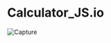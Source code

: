 # Calculator_JS.io

![Capture](https://github.com/anikettambe1509/Calculator_JS.io/assets/125437971/df3ea554-76fd-430e-bfb2-5f7b4b0207fa)
